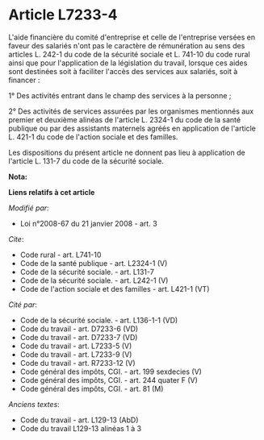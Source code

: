# Article L7233-4

L'aide financière du comité d'entreprise et celle de l'entreprise versées en faveur des salariés n'ont pas le caractère de
rémunération au sens des articles L. 242-1 du code de la sécurité sociale et L. 741-10 du code rural ainsi que pour
l'application de la législation du travail, lorsque ces aides sont destinées soit à faciliter l'accès des services aux
salariés, soit à financer : 

1° Des activités entrant dans le champ des services à la personne ; 

2° Des activités de services assurées par les organismes mentionnés aux premier et deuxième alinéas de l'article L. 2324-1 du
code de la santé publique ou par des assistants maternels agréés en application de l'article L. 421-1 du code de l'action
sociale et des familles. 

Les dispositions du présent article ne donnent pas lieu à application de l'article L. 131-7 du code de la sécurité sociale.

**Nota:**



**Liens relatifs à cet article**

_Modifié par_:

  - Loi n°2008-67 du 21 janvier 2008 - art. 3

_Cite_:

  - Code rural - art. L741-10
  - Code de la santé publique - art. L2324-1 (V)
  - Code de la sécurité sociale. - art. L131-7
  - Code de la sécurité sociale. - art. L242-1 (V)
  - Code de l'action sociale et des familles - art. L421-1 (VT)

_Cité par_:

  - Code de la sécurité sociale. - art. L136-1-1 (VD)
  - Code du travail - art. D7233-6 (VD)
  - Code du travail - art. D7233-7 (VD)
  - Code du travail - art. L7233-5 (V)
  - Code du travail - art. L7233-9 (V)
  - Code du travail - art. R7233-12 (V)
  - Code général des impôts, CGI. - art. 199 sexdecies (V)
  - Code général des impôts, CGI. - art. 244 quater F (V)
  - Code général des impôts, CGI. - art. 81 (M)

_Anciens textes_:

  - Code du travail - art. L129-13 (AbD)
  - Code du travail L129-13 alinéas 1 à 3
